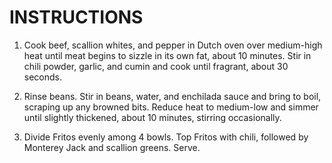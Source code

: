 # INSTRUCTIONS 

1. Cook beef, scallion whites, and pepper in Dutch oven over medium-high heat until meat begins to sizzle in its own fat, about 10 minutes. Stir in chili powder, garlic, and cumin and cook until fragrant, about 30 seconds.

2. Rinse beans. Stir in beans, water, and enchilada sauce and bring to boil, scraping up any browned bits. Reduce heat to medium-low and simmer until slightly thickened, about 10 minutes, stirring occasionally.

3. Divide Fritos evenly among 4 bowls. Top Fritos with chili, followed by Monterey Jack and scallion greens. Serve.
